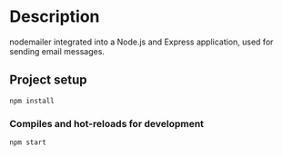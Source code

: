 # Description
nodemailer integrated into a Node.js and Express application, used for sending email messages.

## Project setup
```
npm install
```

### Compiles and hot-reloads for development
```
npm start
```

